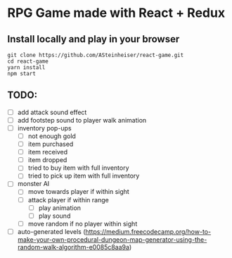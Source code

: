 # RPG Game made with React + Redux

## Install locally and play in your browser
```
git clone https://github.com/ASteinheiser/react-game.git
cd react-game
yarn install
npm start
```

## TODO:
- [ ] add attack sound effect
- [ ] add footstep sound to player walk animation
- [ ] inventory pop-ups
  - [ ] not enough gold
  - [ ] item purchased
  - [ ] item received
  - [ ] item dropped
  - [ ] tried to buy item with full inventory
  - [ ] tried to pick up item with full inventory
- [ ] monster AI
  - [ ] move towards player if within sight
  - [ ] attack player if within range
    - [ ] play animation
    - [ ] play sound
  - [ ] move random if no player within sight
- [ ] auto-generated levels (https://medium.freecodecamp.org/how-to-make-your-own-procedural-dungeon-map-generator-using-the-random-walk-algorithm-e0085c8aa9a)
